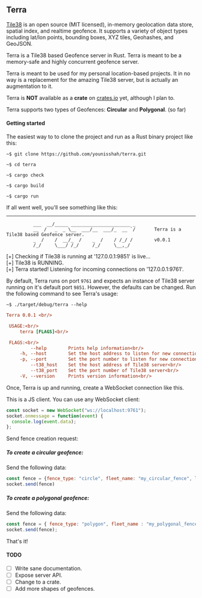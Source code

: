## Terra

[Tile38](http://tile38.com) is an open source (MIT licensed), in-memory geolocation data store, spatial index,
and realtime geofence. It supports a variety of object types including lat/lon points, bounding boxes, XYZ tiles,
Geohashes, and GeoJSON.

Terra is a Tile38 based Geofence server in Rust. Terra is meant to be a memory-safe
and highly concurrent geofence server.

Terra is meant to be used for my personal location-based projects. It in no way
is a replacement for the amazing Tile38 server, but is actually an augmentation to it.

Terra is **NOT** available as a __crate__ on [crates.io](http://crates.io) yet, although I plan to.

Terra supports two types of Geofences: **Circular** and **Polygonal**. (so far)

#### Getting started

The easiest way to to clone the project and run as a Rust binary project like this:

`~$ git clone https://github.com/younisshah/terra.git`

`~$ cd terra`

`~$ cargo check`

`~$ cargo build`

`~$ cargo run`

If all went well, you'll see something like this:

   ________
              ___  __/_____ ______________________ _
              __  /   _  _ \__  ___/__  ___/_  __ `/       Terra is a Tile38 based Geofence server.
              _  /    /  __/_  /    _  /    / /_/ /        v0.0.1
              /_/     \___/ /_/     /_/     \__,_/


[+] Checking if Tile38 is running at '127.0.0.1:9851' is live... <br/>
[+] Tile38 is RUNNING.<br/>
[+] Terra started! Listening for incoming connections on '127.0.0.1:9761'.<br/>

By default, Terra runs on port `9761` and expects an instance of Tile38 server running on it's default port `9851`.
However, the defaults can be changed. Run the following command to see Terra's usage:

`~$ ./target/debug/terra --help`

```ini
Terra 0.0.1 <br/>

 USAGE:<br/>
     terra [FLAGS]<br/>

 FLAGS:<br/>
         --help        Prints help information<br/>
     -h, --host        Set the host address to listen for new connections<br/>
     -p, --port        Set the port number to listen for new connections<br/>
         --t38_host    Set the host address of Tile38 server<br/>
         --t38_port    Set the port number of Tile38 server<br/>
     -V, --version     Prints version information<br/>
```


Once, Terra is up and running, create a WebSocket connection like this.

This is a JS client. You can use any WebSocket client:

```javascript
const socket = new WebSocket("ws://localhost:9761");
socket.onmessage = function(event) {
  console.log(event.data);
};
```

Send fence creation request:


##### To create a circular geofence:

Send the following data:

```javascript
const fence = {fence_type: "circle", fleet_name: "my_circular_fence", lat: "12.3", lng: "34.4", radius: "6000"};
socket.send(fence)
```


##### To create a polygonal geofence:

Send the following data:

```javascript
const fence = { fence_type: "polygon", fleet_name : "my_polygonal_fence", id: "some_id", coordinates: [[12.12, 43.32],[12.12, 53.32],[12.4, 55.2],[12.12, 43.32]]};
socket.send(fence);
```

That's it!

#### TODO

- [ ] Write sane documentation.
- [ ] Expose server API.
- [ ] Change to a crate.
- [ ] Add more shapes of geofences.